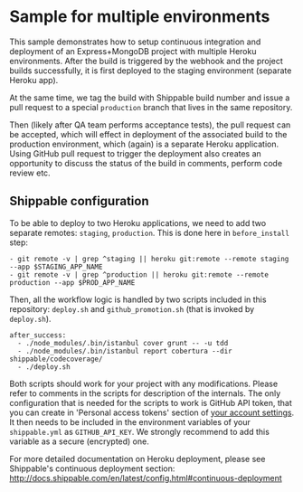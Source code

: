 Sample for multiple environments
================================

This sample demonstrates how to setup continuous integration and deployment of an Express+MongoDB
project with multiple Heroku environments. After the build is triggered by the webhook and the
project builds successfully, it is first deployed to the staging environment (separate Heroku app).

At the same time, we tag the build with Shippable build number and issue a pull request to a
special `production` branch that lives in the same repository. 

Then (likely after QA team performs acceptance tests), the pull request can be accepted, which
will effect in deployment of the associated build to the production environment, which (again)
is a separate Heroku application. Using GitHub pull request to trigger the deployment also
creates an opportunity to discuss the status of the build in comments, perform code review
etc.

Shippable configuration
-----------------------

To be able to deploy to two Heroku applications, we need to add two separate remotes: `staging`, 
`production`. This is done here in `before_install` step:

    - git remote -v | grep ^staging || heroku git:remote --remote staging --app $STAGING_APP_NAME
    - git remote -v | grep ^production || heroku git:remote --remote production --app $PROD_APP_NAME

Then, all the workflow logic is handled by two scripts included in this repository: `deploy.sh` and
`github_promotion.sh` (that is invoked by `deploy.sh`).

    after_success:
      - ./node_modules/.bin/istanbul cover grunt -- -u tdd
      - ./node_modules/.bin/istanbul report cobertura --dir  shippable/codecoverage/
      - ./deploy.sh

Both scripts should work for your project with any modifications. Please refer to comments in the
scripts for description of the internals. The only configuration that is needed for the scripts
to work is GitHub API token, that you can create in 'Personal access tokens' section of
[your account settings](https://github.com/settings/applications). It then needs to be included
in the environment variables of your `shippable.yml` as `GITHUB_API_KEY`.  We strongly recommend
to add this variable as a secure (encrypted) one.

For more detailed documentation on Heroku deployment, please see Shippable's continuous
deployment section: http://docs.shippable.com/en/latest/config.html#continuous-deployment
